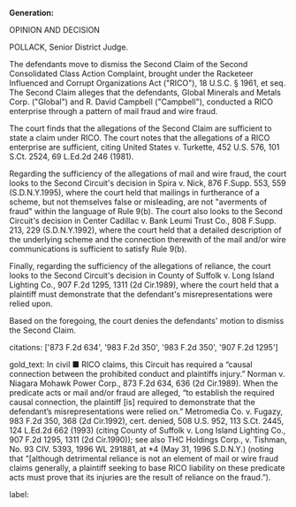 **Generation:**



OPINION AND DECISION

POLLACK, Senior District Judge.

The defendants move to dismiss the Second Claim of the Second Consolidated Class Action Complaint, brought under the Racketeer Influenced and Corrupt Organizations Act ("RICO"), 18 U.S.C. § 1961, et seq. The Second Claim alleges that the defendants, Global Minerals and Metals Corp. ("Global") and R. David Campbell ("Campbell"), conducted a RICO enterprise through a pattern of mail fraud and wire fraud.

The court finds that the allegations of the Second Claim are sufficient to state a claim under RICO. The court notes that the allegations of a RICO enterprise are sufficient, citing United States v. Turkette, 452 U.S. 576, 101 S.Ct. 2524, 69 L.Ed.2d 246 (1981).

Regarding the sufficiency of the allegations of mail and wire fraud, the court looks to the Second Circuit's decision in Spira v. Nick, 876 F.Supp. 553, 559 (S.D.N.Y.1995), where the court held that mailings in furtherance of a scheme, but not themselves false or misleading, are not "averments of fraud" within the language of Rule 9(b). The court also looks to the Second Circuit's decision in Center Cadillac v. Bank Leumi Trust Co., 808 F.Supp. 213, 229 (S.D.N.Y.1992), where the court held that a detailed description of the underlying scheme and the connection therewith of the mail and/or wire communications is sufficient to satisfy Rule 9(b).

Finally, regarding the sufficiency of the allegations of reliance, the court looks to the Second Circuit's decision in County of Suffolk v. Long Island Lighting Co., 907 F.2d 1295, 1311 (2d Cir.1989), where the court held that a plaintiff must demonstrate that the defendant's misrepresentations were relied upon.

Based on the foregoing, the court denies the defendants' motion to dismiss the Second Claim.



citations: ['873 F.2d 634', '983 F.2d 350', '983 F.2d 350', '907 F.2d 1295']

gold_text: In civil ■ RICO claims, this Circuit has required a “causal connection between the prohibited conduct and plaintiffs injury.” Norman v. Niagara Mohawk Power Corp., 873 F.2d 634, 636 (2d Cir.1989). When the predicate acts or mail and/or fraud are alleged, “to establish the required causal connection, the plaintiff [is] required to demonstrate that the defendant’s misrepresentations were relied on.” Metromedia Co. v. Fugazy, 983 F.2d 350, 368 (2d Cir.1992), cert. denied, 508 U.S. 952, 113 S.Ct. 2445, 124 L.Ed.2d 662 (1993) (citing County of Suffolk v. Long Island Lighting Co., 907 F.2d 1295, 1311 (2d Cir.1990)); see also THC Holdings Corp., v. Tishman, No. 93 CIV. 5393, 1996 WL 291881, at *4 (May 31, 1996 S.D.N.Y.) (noting that “[although detrimental reliance is not an element of mail or wire fraud claims generally, a plaintiff seeking to base RICO liability on these predicate acts must prove that its injuries are the result of reliance on the fraud.”).

label: 